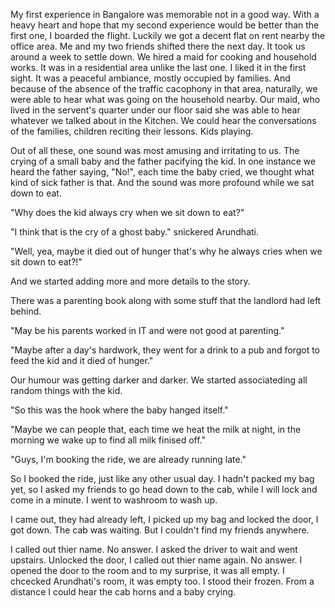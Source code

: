 My first experience in Bangalore was memorable not in a good way. With a heavy heart and hope that my second experience would be better than the first one, I boarded the flight. Luckily we got a decent flat on rent nearby the office area. Me and my two friends shifted there the next day. It took us around a week to settle down. We hired a maid for cooking and household works. It was in a residential area unlike the last one. I liked it in the first sight. It was a peaceful ambiance, mostly occupied by families. And because of the absence of the traffic cacophony in that area, naturally, we were able to hear what was going on the household nearby. Our maid, who lived in the servent's quarter under our floor said she was able to hear whatever we talked about in the Kitchen. We could hear the conversations of the families, children reciting their lessons. Kids playing. 

Out of all these, one sound was most amusing and irritating to us. The crying of a small baby and the father pacifying the kid. In one instance we heard the father saying, "No!", each time the baby cried, we thought what kind of sick father is that. And the sound was more profound while we sat down to eat.

"Why does the kid always cry when we sit down to eat?"

"I think that is the cry of a ghost baby." snickered Arundhati.

"Well, yea, maybe it died out of hunger that's why he always cries when we sit down to eat?!"

And we started adding more and more details to the story.

There was a parenting book along with some stuff that the landlord had left behind.

"May be his parents worked in IT and were not good at parenting."

"Maybe after a day's hardwork, they went for a drink to a pub and forgot to feed the kid and it died of hunger."

Our humour was getting darker and darker. We started associateding all random things with the kid.

"So this was the hook where the baby hanged itself."

"Maybe we can people that, each time we heat the milk at night, in the morning we wake up to find all milk finised off."

"Guys, I'm booking the ride, we are already running late."

So I booked the ride, just like any other usual day. I hadn't packed my bag yet, so I asked my friends to go head down to the cab, while I will lock and come in a minute. I went to washroom to wash up. 

I came out, they had already left, I picked up my bag and locked the door, I got down. The cab was waiting. But I couldn't find my friends anywhere.

I called out thier name. No answer. I asked the driver to wait and went upstairs. Unlocked the door, I called out thier name again. No answer. I opened the door to the room and to my surprise, it was all empty. I chcecked Arundhati's room, it was empty too. I stood their frozen. From a distance I could hear the cab horns and a baby crying.